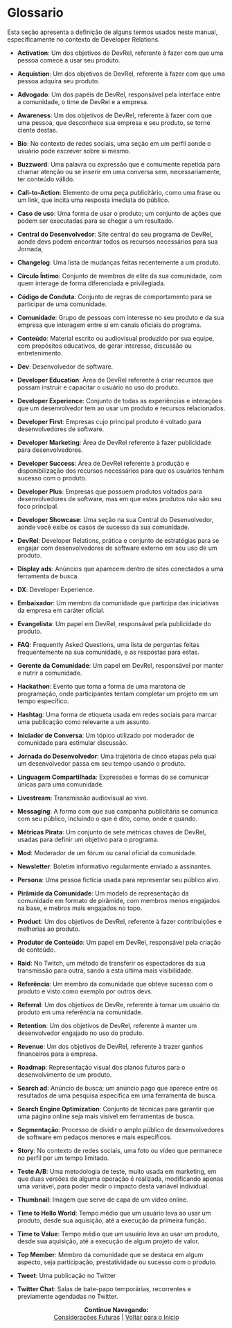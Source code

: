 # Glossario

Esta seção apresenta a definição de alguns termos usados neste manual, especificamente no contexto de Developer Relations.

*	**Activation**: Um dos objetivos de DevRel, referente à fazer com que uma pessoa comece a usar seu produto. 

*	**Acquistion**: Um dos objetivos de DevRel, referente à fazer com que uma pessoa adquira seu produto.

*	**Advogado**: Um dos papéis de DevRel, responsável pela interface entre a comunidade, o time de DevRel e a empresa.

*	**Awareness**: Um dos objetivos de DevRel, referente à fazer com que uma pessoa, que desconhece sua empresa e seu produto, se torne ciente destas.

*	**Bio**: No contexto de redes sociais, uma seção em um perfil aonde o usuário pode escrever sobre si mesmo.

*	**Buzzword**: Uma palavra ou expressão que é comumente repetida para chamar atenção ou se inserir em uma conversa sem, necessariamente, ter conteúdo válido.

*	**Call-to-Action**: Elemento de uma peça publicitário, como uma frase ou um link, que incita uma resposta imediata do público.

*	**Caso de uso**: Uma forma de usar o produto; um conjunto de ações que podem ser executadas para se chegar a um resultado.

*	**Central do Desenvolvedor**: Site central do seu programa de DevRel, aonde devs podem encontrar todos os recursos necessários para sua Jornada,

*	**Changelog**: Uma lista de mudanças feitas recentemente a um produto.

*	**Círculo Íntimo**: Conjunto de membros de elite da sua comunidade, com quem interage de forma diferenciada e privilegiada.

*	**Código de Conduta**: Conjunto de regras de comportamento para se participar de uma comunidade.

*	**Comunidade**: Grupo de pessoas com interesse no seu produto e da sua empresa que interagem entre si em canais oficiais do programa.

*	**Conteúdo**: Material escrito ou audiovisual produzido por sua equipe, com propósitos educativos, de gerar interesse, discussão ou entretenimento.

*	**Dev**: Desenvolvedor de software.

*	**Developer Education**: Área de DevRel referente à criar recursos que possam instruir e capacitar o usuário no uso do produto.

*	**Developer Experience**: Conjunto de todas as experiências e interações que um desenvolvedor tem ao usar um produto e recursos relacionados.

*	**Developer First**: Empresas cujo principal produto é voltado para desenvolvedores de software.

*	**Developer Marketing**: Área de DevRel referente à fazer publicidade para desenvolvedores.

*	**Developer Success**: Área de DevRel referente à produção e disponibilização dos recursos necessários para que os usuários tenham sucesso com o produto.

*	**Developer Plus**: Empresas que possuem produtos voltados para desenvolvedores de software, mas em que estes produtos não são seu foco principal.

*	**Developer Showcase**: Uma seção na sua Central do Desenvolvedor, aonde você exibe os casos de sucesso da sua comunidade.

*	**DevRel**: Developer Relations, prática e conjunto de estratégias para se engajar com desenvolvedores de software externo em seu uso de um produto.

*	**Display ads**: Anúncios que aparecem dentro de sites conectados a uma ferramenta de busca.

*	**DX**: Developer Experience.

*	**Embaixador**: Um membro da comunidade que participa das iniciativas da empresa em caráter oficial.

*	**Evangelista**: Um papel em DevRel, responsável pela publicidade do produto.

*	**FAQ**: Frequently Asked Questions, uma lista de perguntas feitas frequentemente na sua comunidade, e as respostas para estas.

*	**Gerente da Comunidade**: Um papel em DevRel, responsável por manter e nutrir a comunidade.

*	**Hackathon**: Evento que toma a forma de uma maratona de programação, onde participantes tentam completar um projeto em um tempo específico.

*	**Hashtag**: Uma forma de etiqueta usada em redes sociais para marcar uma publicação como relevante a um assunto.

*	**Iniciador de Conversa**: Um tópico utilizado por moderador de comunidade para estimular discussão.

*	**Jornada do Desenvolvedor**: Uma trajetória de cinco etapas pela qual um desenvolvedor passa em seu tempo usando o produto.

*	**Linguagem Compartilhada**: Expressões e formas de se comunicar únicas para uma comunidade.

*	**Livestream**: Transmissão audiovisual ao vivo.

*	**Messaging**: A forma com que sua campanha publicitária se comunica com seu público, incluindo o que é dito, como, onde e quando.

*	**Métricas Pirata**: Um conjunto de sete métricas chaves de DevRel, usadas para definir um objetivo para o programa.

*	**Mod**: Moderador de um fórum ou canal oficial da comunidade.

*	**Newsletter**: Boletim informativo regularmente enviado a assinantes.

*	**Persona**: Uma pessoa fictícia usada para representar seu público alvo.

*	**Pirâmide da Comunidade**: Um modelo de representação da comunidade em formato de pirâmide, com membros menos engajados na base, e mebros mais engajados no topo.

*	**Product**: Um dos objetivos de DevRel, referente à fazer contribuições e melhorias ao produto.

*	**Produtor de Conteúdo**: Um papel em DevRel, responsável pela criação de conteúdo.

*	**Raid**: No Twitch, um método de transferir os espectadores da sua transmissão para outra, sando a esta última mais visibilidade.

*	**Referência**: Um membro da comunidade que obteve sucesso com o produto e visto como exemplo por outros devs.

*	**Referral**: Um dos objetivos de DevRe, referente à tornar um usuário do produto em uma referência na comunidade.

*	**Retention**: Um dos objetivos de DevRel, referente à manter um desenvolvedor engajado no uso do produto.

*	**Revenue**: Um dos objetivos de DevRel, referente à trazer ganhos financeiros para a empresa.

*	**Roadmap**: Representação visual dos planos futuros para o desenvolvimento de um produto.

*	**Search ad**: Anúncio de busca; um anúncio pago que aparece entre os resultados de uma pesquisa específica em uma ferramenta de busca.

*	**Search Engine Optimization**: Conjunto de técnicas para garantir que uma página online seja mais visível em ferramentas de busca.

*	**Segmentação**: Processo de dividir o amplo público de desenvolvedores de software em pedaços menores e mais específicos.

*	**Story**: No contexto de redes sociais, uma foto ou vídeo que permanece no perfil por um tempo limitado.

*	**Teste A/B**: Uma metodologia de teste, muito usada em marketing, em que duas versões de alguma operação é realizada, modificando apenas uma variável, para poder medir o impacto desta variável individual.

*	**Thumbnail**: Imagem que serve de capa de um vídeo online.

*	**Time to Hello World**: Tempo médio que um usuário leva ao usar um produto, desde sua aquisição, até a execução da primeira função.

*	**Time to Value**: Tempo médio que um usuário leva ao usar um produto, desde sua aquisição, até a execução de algum projeto de valor.

*	**Top Member**: Membro da comunidade que se destaca em algum aspecto, seja participação, prestatividade ou sucesso com o produto.

*	**Tweet**: Uma publicação no Twitter

*	**Twitter Chat**: Salas de bate-papo temporárias, recorrentes e previamente agendadas no Twitter.



<p align="center">
  <b>Continue Navegando:</b><br>
  <a href="https://pedrowagner.github.io/DevRel/Futuro">Considerações Futuras</a> |
  <a href="https://pedrowagner.github.io/DevRel">Voltar para o Início</a>
</p>
